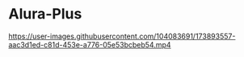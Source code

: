 # Alura-Plus

https://user-images.githubusercontent.com/104083691/173893557-aac3d1ed-c81d-453e-a776-05e53bcbeb54.mp4

